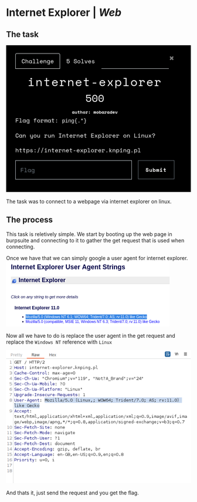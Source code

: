 # Internet Explorer | *Web*

## The task
![task description](/ping_ctf_2023/internet-explorer/imgs/task.png)

The task was to connect to a webpage via internet explorer on linux.

## The process

This task is reletively simple. We start by booting up the web page in burpsuite and connecting to it to gather the get request that is used when connecting. 

Once we have that we can simply google a user agent for internet explorer.
![internet explorer user agent](/ping_ctf_2023/internet-explorer/imgs/user_agent.png)

Now all we have to do is replace the user agent in the get request and replace the `Windows NT` reference with `Linux`

![burpsuite request](/ping_ctf_2023/internet-explorer/imgs/Crafted_Package.png)

And thats it, just send the request and you get the flag.
